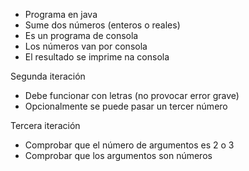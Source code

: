 - Programa en java
- Sume dos números (enteros o reales)
- Es un programa de consola
- Los números van por consola
- El resultado se imprime na consola

Segunda iteración
- Debe funcionar con letras (no provocar error grave)
- Opcionalmente se puede pasar un tercer número

Tercera iteración
- Comprobar que el número de argumentos es 2 o 3
- Comprobar que los argumentos son números